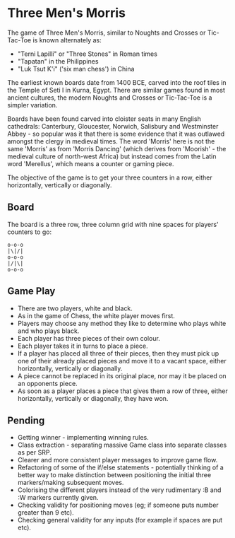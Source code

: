 # Three Men's Morris

The game of Three Men's Morris, similar to Noughts and Crosses or Tic-Tac-Toe is known alternately as:

* "Terni Lapilli" or "Three Stones" in Roman times
* "Tapatan" in the Philippines
* "Luk Tsut K'i" ('six man chess') in China

The earliest known boards date from 1400 BCE, carved into the roof tiles in the Temple of Seti I in Kurna, Egypt. There are similar games found in most ancient cultures, the modern Noughts and Crosses or Tic-Tac-Toe is a simpler variation.

Boards have been found carved into cloister seats in many English cathedrals: Canterbury, Gloucester, Norwich, Salisbury and Westminster Abbey - so popular was it that there is some evidence that it was outlawed amongst the clergy in medieval times. The word 'Morris' here is not the same 'Morris' as from 'Morris Dancing' (which derives from 'Moorish' - the medieval culture of north-west Africa) but instead comes from the Latin word 'Merellus', which means a counter or gaming piece.

The objective of the game is to get your three counters in a row, either horizontally, vertically or diagonally.

## Board
The board is a three row, three column grid with nine spaces for players' counters to go:
```
o-o-o
|\|/|
o-o-o
|/|\|
o-o-o
```

## Game Play
* There are two players, white and black.
* As in the game of Chess, the white player moves first.
* Players may choose any method they like to determine who plays white and who plays black.
* Each player has three pieces of their own colour.
* Each player takes it in turns to place a piece.
* If a player has placed all three of their pieces, then they must pick up one of their already placed pieces and move it to a vacant space, either horizontally, vertically or diagonally.
* A piece cannot be replaced in its original place, nor may it be placed on an opponents piece.
* As soon as a player places a piece that gives them a row of three, either horizontally, vertically or diagonally, they have won.

## Pending
* Getting winner - implementing winning rules.
* Class extraction - separating massive Game class into separate classes as per SRP.
* Clearer and more consistent player messages to improve game flow.
* Refactoring of some of the if/else statements - potentially thinking of a better way to make distinction between positioning the initial three markers/making subsequent moves.
* Colorising the different players instead of the very rudimentary :B and :W markers currently given.
* Checking validity for positioning moves (eg; if someone puts number greater than 9 etc).
* Checking general validity for any inputs (for example if spaces are put etc).
